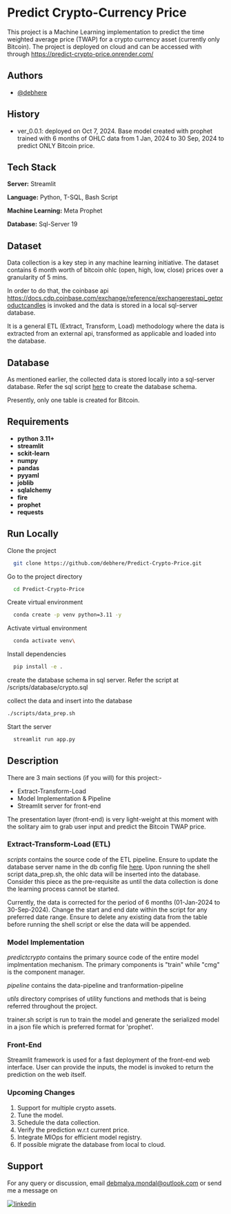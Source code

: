 
# Predict Crypto-Currency Price

This project is a Machine Learning implementation to predict the time weighted average price (TWAP) for a crypto currency asset (currently only Bitcoin). The project is deployed on cloud and can be accessed with through https://predict-crypto-price.onrender.com/

## Authors

- [@debhere](https://www.github.com/debhere)


## History

- ver_0.0.1: deployed on Oct 7, 2024. Base model created with prophet trained with 6 months of OHLC data from 1 Jan, 2024 to 30 Sep, 2024 to predict ONLY Bitcoin price.

## Tech Stack

**Server:** Streamlit

**Language:** Python, T-SQL, Bash Script

**Machine Learning:** Meta Prophet

**Database:** Sql-Server 19


## Dataset

Data collection is a key step in any machine learning initiative. The dataset contains 6 month worth of bitcoin ohlc (open, high, low, close) prices over a granularity of 5 mins. 

In order to do that, the coinbase api https://docs.cdp.coinbase.com/exchange/reference/exchangerestapi_getproductcandles is invoked and the data is stored in a local sql-server database.

It is a general ETL (Extract, Transform, Load) methodology where the data is extracted from an external api, transformed as applicable and loaded into the database. 

## Database

As mentioned earlier, the collected data is stored locally into a sql-server database. Refer the sql script [here](/scripts/database/crypto.sql) to create the database schema.

Presently, only one table is created for Bitcoin.

## Requirements

- **python 3.11+**
- **streamlit**
- **sckit-learn**
- **numpy**
- **pandas**
- **pyyaml**
- **joblib**
- **sqlalchemy**
- **fire**
- **prophet**
- **requests**

## Run Locally

Clone the project

```bash
  git clone https://github.com/debhere/Predict-Crypto-Price.git
```

Go to the project directory

```bash
  cd Predict-Crypto-Price
```

Create virtual environment

```bash
  conda create -p venv python=3.11 -y
```

Activate virtual environment

```bash
  conda activate venv\
```


Install dependencies

```bash
  pip install -e .
```

create the database schema in sql server. Refer the script at /scripts/database/crypto.sql


collect the data and insert into the database

```bash
./scripts/data_prep.sh
```

Start the server

```bash
  streamlit run app.py
```

## Description

There are 3 main sections (if you will) for this project:-

- Extract-Transform-Load
- Model Implementation & Pipeline
- Streamlit server for front-end

The presentation layer (front-end) is very light-weight at this moment with the solitary aim to grab user input and predict the Bitcoin TWAP price. 


### Extract-Transform-Load (ETL)

*scripts* contains the source code of the ETL pipeline. Ensure to update the database server name in the db config file [here](/scripts/_config/database.yaml). Upon running the shell script data_prep.sh, the ohlc data will be inserted into the database. Consider this piece as the pre-requisite as until the data collection is done the learning process cannot be started.

Currently, the data is corrected for the period of 6 months (01-Jan-2024 to 30-Sep-2024). Change the start and end date within the script for any preferred date range. Ensure to delete any existing data from the table before running the shell script or else the data will be appended.

### Model Implementation

*predictcrypto* contains the primary source code of the entire model implmentation mechanism. The primary components is "train" while "cmg" is the component manager.

*pipeline* contains the data-pipeline and tranformation-pipeline

*utils* directory comprises of utility functions and methods that is being referred throughout the project.

trainer.sh script is run to train the model and generate the serialized model in a json file which is preferred format for 'prophet'.

### Front-End

Streamlit framework is used for a fast deployment of the front-end web interface. User can provide the inputs, the model is invoked to return the prediction on the web itself.


### Upcoming Changes

1. Support for multiple crypto assets.
2. Tune the model.
3. Schedule the data collection.
4. Verify the prediction w.r.t current price.
5. Integrate MlOps for efficient model registry.
6. If possible migrate the database from local to cloud.

## Support

For any query or discussion, email debmalya.mondal@outlook.com or send me a message on 

[![linkedin](https://img.shields.io/badge/linkedin-0A66C2?style=for-the-badge&logo=linkedin&logoColor=white)](https://www.linkedin.com/in/debmalyamondal)

